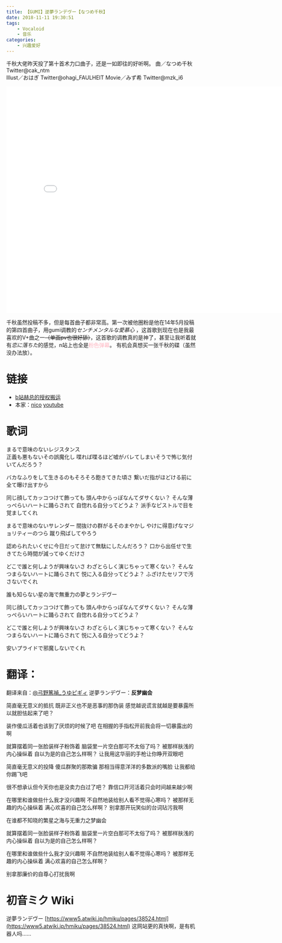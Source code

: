 ```yaml
---
title: 【GUMI】逆夢ランデヴー【なつめ千秋】
date: 2018-11-11 19:30:51
tags: 
	- Vocaloid 
	- 音乐
categories: 
    - 兴趣爱好
---
```

千秋大佬昨天投了第十首术力口曲子，还是一如即往的好听啊。
曲／なつめ千秋 Twitter@cak_ntm  
Illust／おはぎ Twitter@ohagi_FAULHEIT 
Movie／みず希 Twitter@mzk_i6


<iframe width="800" height="600" src="//player.bilibili.com/player.html?aid=35691843&cid=62606121&page=1" scrolling="no" border="0" frameborder="no" framespacing="0" allowfullscreen="true"> </iframe>

千秋虽然投稿不多，但是每首曲子都非常高。第一次被他圈粉是他在14年5月投稿的第四首曲子，用gumi调教的*センチメンタルな愛慕心* ，这首歌到现在也是我最喜欢的V+曲之一~~（单画pv也很好舔）~~，这首歌的调教真的是神了，甚至让我听着就有*恋に落ちた*的感觉，n站上也全是<font color=#FFB6C1>粉色弹幕</font>。
有机会真想买一张千秋的碟（虽然没办法放）。

# 链接
- [b站赫总的授权搬运](https://www.bilibili.com/video/av35691843)
- 本家：[nico](https://www.nicovideo.jp/watch/sm34149279)   [youtube](https://www.youtube.com/watch?v=WpsFD6fAMDU)

# 歌词
まるで意味のないレジスタンス          
正義も悪もないその誤魔化し 
喋れば喋るほど嘘がバレてしまいそうで怖じ気付いてんだろう？ 

バカなふりをして生きるのもそろそろ飽きてきた頃さ 
繋いだ指がほどける前に全て曝け出すから 

同じ顔してカッコつけて飾っても 
頭ん中からっぽなんてダサくない？ 
そんな薄っぺらいハートに踊らされて 
自惚れる自分ってどうよ？ 
派手なピストルで目を覚ましてくれ 

まるで意味のないサレンダー 
間抜けの群がるそのまやかし 
やけに得意げなマジョリティーのつら 蹴り飛ばしてやろう 

認められたいくせに今日だって怠けて無駄にしたんだろう？ 
口から出任せで生きてたら時間が減ってゆくだけさ 

どこで誰と何しようが興味ないさ 
わざとらしく演じちゃって寒くない？ 
そんなつまらないハートに踊らされて 
悦に入る自分ってどうよ？ 
ふざけたセリフで汚さないでくれ 

誰も知らない星の海で無重力の夢とランデヴー 

同じ顔してカッコつけて飾っても 
頭ん中からっぽなんてダサくない？ 
そんな薄っぺらいハートに踊らされて 
自惚れる自分ってどうよ？ 

どこで誰と何しようが興味ないさ 
わざとらしく演じちゃって寒くない？ 
そんなつまらないハートに踊らされて 
悦に入る自分ってどうよ？ 

安いプライドで邪魔しないでくれ

# 翻译：
翻译来自：[@弓野篤禎_うゆピギィ](https://space.bilibili.com/19813002/)
逆夢ランデヴー：**反梦幽会**

简直毫无意义的抵抗
既非正义也不是恶事的那伪装
感觉越说谎言就越是要暴露所以就胆怯起来了吧？

装作傻瓜活着也该到了厌烦的时候了吧
在相握的手指松开前我会将一切暴露出的啊

就算摆着同一张脸装样子粉饰着
脑袋里一片空白那可不太俗了吗？
被那样肤浅的内心操纵着
自以为是的自己怎么样啊？
让我用这华丽的手枪让你睁开双眼吧

简直毫无意义的投降
傻瓜群聚的那欺骗
那相当得意洋洋的多数派的嘴脸 让我都给你踢飞吧

很不想承认但今天你也是没卖力白过了吧？
靠信口开河活着只会时间越来越少啊

在哪里和谁做些什么我才没兴趣啊
不自然地装给别人看不觉得心寒吗？
被那样无趣的内心操纵着
满心欢喜的自己怎么样啊？
别拿那开玩笑似的台词玷污我啊

在谁都不知晓的繁星之海与无重力之梦幽会

就算摆着同一张脸装样子粉饰着
脑袋里一片空白那可不太俗了吗？
被那样肤浅的内心操纵着
自以为是的自己怎么样啊？

在哪里和谁做些什么我才没兴趣啊
不自然地装给别人看不觉得心寒吗？
被那样无趣的内心操纵着
满心欢喜的自己怎么样啊？

别拿那廉价的自尊心打扰我啊

# 初音ミク Wiki
逆夢ランデヴー
[https://www5.atwiki.jp/hmiku/pages/38524.html](https://www5.atwiki.jp/hmiku/pages/38524.html)
这网站更的真快啊，是有机器人吗……
